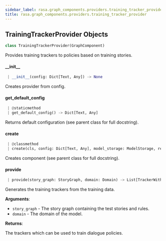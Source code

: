 ```yaml
---
sidebar_label: rasa.graph_components.providers.training_tracker_provider
title: rasa.graph_components.providers.training_tracker_provider
---
```

## TrainingTrackerProvider Objects

```python
class TrainingTrackerProvider(GraphComponent)
```

Provides training trackers to policies based on training stories.

#### \_\_init\_\_

```python
 | __init__(config: Dict[Text, Any]) -> None
```

Creates provider from config.

#### get\_default\_config

```python
 | @staticmethod
 | get_default_config() -> Dict[Text, Any]
```

Returns default configuration (see parent class for full docstring).

#### create

```python
 | @classmethod
 | create(cls, config: Dict[Text, Any], model_storage: ModelStorage, resource: Resource, execution_context: ExecutionContext) -> TrainingTrackerProvider
```

Creates component (see parent class for full docstring).

#### provide

```python
 | provide(story_graph: StoryGraph, domain: Domain) -> List[TrackerWithCachedStates]
```

Generates the training trackers from the training data.

**Arguments**:

- `story_graph` - The story graph containing the test stories and rules.
- `domain` - The domain of the model.
  

**Returns**:

  The trackers which can be used to train dialogue policies.

